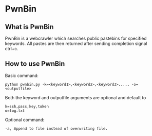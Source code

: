 # PwnBin

## What is PwnBin
  PwnBin is a webcrawler which searches public pastebins for specified keywords.
All pastes are then returned after sending completion signal ctrl+c.

## How to use PwnBin
  
  Basic command:
  
    python pwnbin.py -k=<keyword1>,<keyword2>,<keyword3>..... -o=<outputfile>
  
  Both the keyword and outputfile arguments are optional and default to 

    k=ssh,pass,key,token
    o=log.txt

  Optional command:

  	-a, Append to file instead of overwriting file.
